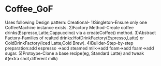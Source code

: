 # Coffee_GoF
Uses following Design pattern:
Creational-
1)Singleton-Ensure only one CoffeeMachine instance exists.
2)Factory Method-Create coffee drinks(Espresso,Latte,Cappuccino) via a createCoffee() method.
3)Abstract Factory-Families of realted drinks:HotDrinkFactory(Espresso,Latte) or ColdDrinkFactory(Iced Latte,Cold Brew).
4)Builder-Step-by-step preparation:add espresso ->add steamed milk->add foam->add foam->add sugar.
5)Protoype-Clone a base recipe(eg, Standard Latte) and tweak it(extra shot,different milk)
